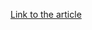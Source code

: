 [Link to the article](https://malware.love/malware_analysis/reverse_engineering/2023/02/18/analyzing-truebot-static-unpacking.html)
